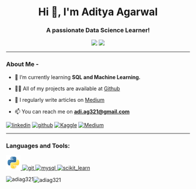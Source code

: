 <h1 align="center">Hi 👋, I'm Aditya Agarwal</h1>
<h3 align="center">A passionate Data Science Learner!</h3>

<p align=center>
<img height="25" src="https://badges.pufler.dev/visits/adiag321/adiag321?color=black&logo=github" />
<img height="25" src="https://komarev.com/ghpvc/?username=adiag321&color=brightgreen" />
<a href="https://github.com/adiag321">
</a>
</p>

----

<h3><b>About Me -</b></h3>

- 🌱 I’m currently learning **SQL and Machine Learning.**

- 👨‍💻 All of my projects are available at <a href="https://github.com/adiag321?tab=repositories" target="blank">[Github](https://github.com/adiag321?tab=repositories)

- 📝 I regularly write articles on [Medium](https://medium.com/@adi-ag321)

- 📫 You can reach me on **adi.ag321@gmail.com**

<a href="https://linkedin.com/in/adityaagarwal68" target="blank">![linkedin](https://img.shields.io/badge/Linkedin-0077b5?style=for-the-badge&logo=Linkedin&logoColor=white)</a>
<a href="https://github.com/adiag321?tab=repositories" target="blank">![github](https://img.shields.io/badge/GitHub-000000?style=for-the-badge&logo=GitHub&logoColor=white)</a>
<a href="https://www.kaggle.com/aditya6899" target="blank">![Kaggle](https://img.shields.io/badge/Kaggle-0077b5?style=for-the-badge&logo=Kaggle&logoColor=white)</a>
<a href="https://medium.com/@adi-ag321" target="blank">![Medium](https://img.shields.io/badge/Medium-000000?style=for-the-badge&logo=Medium&logoColor=white)</a>


----

<h3 align="left">Languages and Tools:</h3>
  
<a href="https://www.python.org" target="_blank"> <img src="https://raw.githubusercontent.com/devicons/devicon/master/icons/python/python-original.svg" alt="python" width="40" height="40"/> </a> 
<a href="https://git-scm.com/" target="_blank"> <img src="https://www.vectorlogo.zone/logos/git-scm/git-scm-icon.svg" alt="git" width="40" height="40"/> </a> 
<a href="https://www.mysql.com/" target="_blank"> <img src="https://camo.githubusercontent.com/1a085b81c0ac63ef70d22ee1a67560c1bdd5c42038ba20d129d89e7de5603953/68747470733a2f2f696d672e736869656c64732e696f2f62616467652f2d4d7953514c2d626c61636b3f7374796c653d666c61742d737175617265266c6f676f3d6d7973716c" alt="mysql"/> </a> 
<a href="https://scikit-learn.org/" target="_blank"> <img src="https://upload.wikimedia.org/wikipedia/commons/0/05/Scikit_learn_logo_small.svg" alt="scikit_learn" width="40" height="40"/> </a> 



<p><img align="left" src="https://github-readme-streak-stats.herokuapp.com/?user=adiag321&" alt="adiag321" /></p>
  
<p><img align="center" src="https://github-readme-stats.vercel.app/api/top-langs?username=adiag321&show_icons=true&locale=en&layout=compact" alt="adiag321" /></p>

  
  




